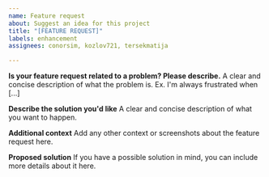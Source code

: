 ```yaml
---
name: Feature request
about: Suggest an idea for this project
title: "[FEATURE REQUEST]"
labels: enhancement
assignees: conorsim, kozlov721, tersekmatija

---
```


**Is your feature request related to a problem? Please describe.**
A clear and concise description of what the problem is. Ex. I'm always frustrated when [...]

**Describe the solution you'd like**
A clear and concise description of what you want to happen.

**Additional context**
Add any other context or screenshots about the feature request here.

**Proposed solution**
If you have a possible solution in mind, you can include more details about it here.
